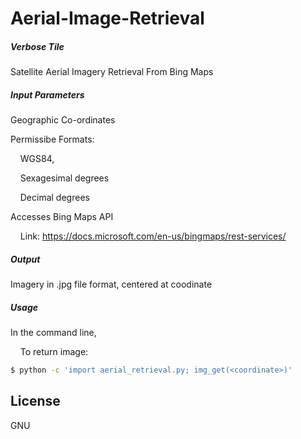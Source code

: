 # Aerial-Image-Retrieval

##### Verbose Tile
Satellite Aerial Imagery Retrieval From Bing Maps
##### Input Parameters
Geographic Co-ordinates

Permissibe Formats: 

&nbsp;&nbsp;&nbsp;&nbsp;WGS84,

&nbsp;&nbsp;&nbsp;&nbsp;Sexagesimal degrees

&nbsp;&nbsp;&nbsp;&nbsp;Decimal degrees

Accesses Bing Maps API

&nbsp;&nbsp;&nbsp;&nbsp;Link: https://docs.microsoft.com/en-us/bingmaps/rest-services/
##### Output
Imagery in .jpg file format, centered at coodinate
##### Usage
In the command line,

&nbsp;&nbsp;&nbsp;&nbsp;To return image:
```sh
$ python -c 'import aerial_retrieval.py; img_get(<coordinate>)'
```

License
----
GNU
